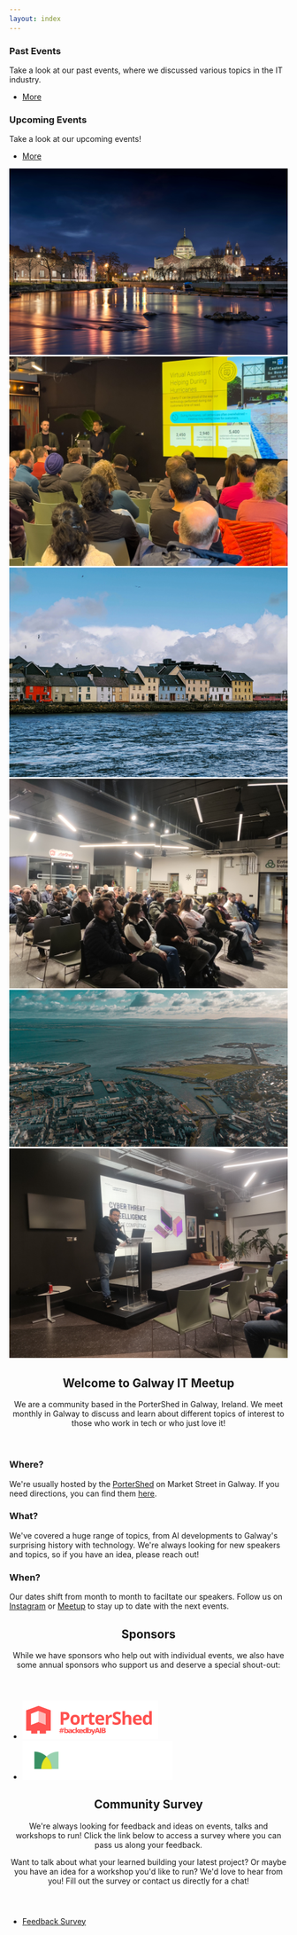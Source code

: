```yaml
---
layout: index
---
```


<div class="wrapper">
    <div class="inner">
    <!-- Banner -->
    <section id="banner">
    <div class="items">
        <section class="accent2">
        <h1>Past Events</h1>
        <p>
            Take a look at our past events, where we discussed various
            topics in the IT industry.
        </p>
        <ul class="actions special">
            <li>
            <a
                href="/past_events"
                class="button primary"
                >More</a>
            </li>
        </ul>
        </section>
        <section class="accent3">
        <h1>Upcoming Events</h1>
        <p>Take a look at our upcoming events!</p>
        <ul class="actions special">
            <li>
            <a
                href="/upcoming_events"
                class="button primary"
                >More</a
            >
            </li>
        </ul>
        </section>
    </div>
    <div class="slider">
        <article>
        <img
            src="/images/pic01.jpg"
            alt=""
            data-position="bottom right"
        />
        </article>
        <article>
        <img
            src="/assets/1.4/photos/10.jpeg"
            alt=""
            data-position="bottom right"
        />
        </article>
        <article>
        <img
            src="/images/pic02.jpg"
            alt=""
            data-position="bottom right"
        />
        </article>
        <article>
        <img
            src="/assets/1.7/photos/4.jpg"
            alt=""
            data-position="bottom right"
        />
        </article>
        <article>
        <img src="/images/pic03.jpg" alt="" data-position="top left" />
        </article>
        <article>
        <img
            src="/assets/2.1/photos/4.jpg"
            alt=""
            data-position="bottom right"
        />
        </article>
    </div>
    </section>
</div>
</div>

<!-- Wrapper -->
<div class="wrapper">
<div class="inner">
    <!-- Section -->
    <section class="main">
    <header class="major">
        <h2>Welcome to Galway IT Meetup</h2>
        <p>
        We are a community based in the PorterShed in Galway, Ireland.
        We meet monthly in Galway to discuss and learn about different
        topics of interest to those who work in tech or who just love
        it!
        </p>
    </header>
    <div class="features">
        <section>
        <span
            class="icon solid fa-map-location-dot major accent2"
        ></span>
        <h3>Where?</h3>
        <p>
            We're usually hosted by the
            <a href="https://portershed.com/market-street/">PorterShed</a>
            on Market Street in Galway. If you need directions, you can
            find them
            <a href="https://maps.app.goo.gl/vyqddN1QLvtxyzRx9">here</a>.
        </p>
        </section>
        <section>
        <span class="icon solid fa-envelope major accent4"></span>
        <h3>What?</h3>
        <p>
            We've covered a huge range of topics, from AI developments to
            Galway's surprising history with technology. We're always
            looking for new speakers and topics, so if you have an idea,
            please reach out!
        </p>
        </section>
        <section>
        <span
            class="icon solid fa-solid fa-calendar-days major accent3"
        ></span>
        <h3>When?</h3>
        <p>
            Our dates shift from month to month to faciltate our speakers.
            Follow us on
            <a href="https://www.instagram.com/galway.it.meetup/"
            >Instagram</a
            >
            or
            <a href="https://www.meetup.com/galway-information-technology"
            >Meetup</a
            >
            to stay up to date with the next events.
        </p>
        </section>
    </div>
    </section>
</div>
</div>
<div class="wrapper">
<div class="inner">
    <!-- Section -->
    <section class="main accent5">
    <header class="major">
        <h2>Sponsors</h2>
        <p>
        While we have sponsors who help out with individual events, we also have some annual sponsors who support us and deserve a special shout-out:
        </p>
    </header>
    <ul class="actions fit" id="sponsors">
        <li>
        <a href="https://portershed.com/" target="_blank">
            <img src="/assets/sponsors/portershed.svg" height="70"/>
        </a>
        </li>
        <li>
        <a href="https://www.marteye.ie/" target="_blank">
            <img src="/assets/sponsors/marteye.svg" height="70"/>
        </a>
        </li>
    </ul>
    </section>
</div>
</div>
<div class="wrapper">
<div class="inner">
    <!-- Section -->
    <section class="main accent3">
    <header class="major">
        <h2>Community Survey</h2>
        <p>
        We're always looking for feedback and ideas on events, talks and
        workshops to run! Click the link below to access a survey where
        you can pass us along your feedback.
        </p>
        <p>
        Want to talk about what your learned building your latest
        project? Or maybe you have an idea for a workshop you'd like to
        run? We'd love to hear from you! Fill out the survey or contact
        us directly for a chat!
        </p>
    </header>
    <ul class="actions fit">
        <li>
        <a
            href="https://forms.gle/FXhGsr7U3yEpZkMR9"
            class="button primary fit"
            >Feedback Survey</a
        >
        </li>
    </ul>
    </section>
</div>
</div>